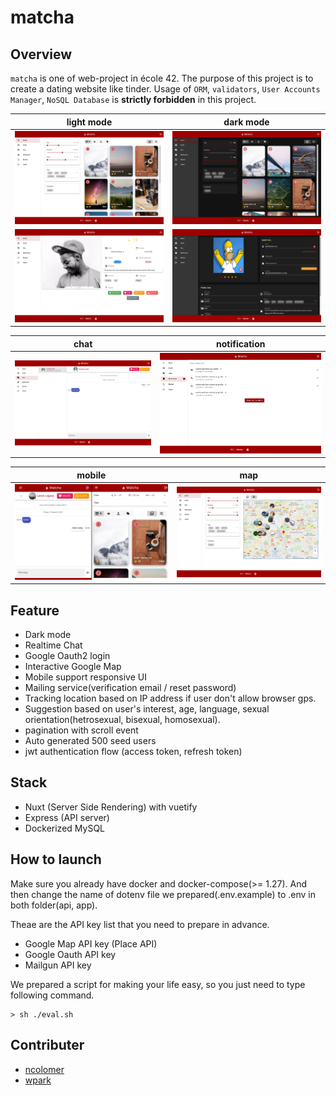 # matcha

## Overview

`matcha` is one of web-project in école 42. The purpose of this project is to create a dating website like tinder. Usage of `ORM`, `validators`, `User Accounts Manager`, `NoSQL Database` is **strictly forbidden** in this project.

|       light mode        |          dark mode           |
| :---------------------: | :--------------------------: |
| ![](./demo/search.png)  | ![](./demo/search-dark.png)  |
| ![](./demo/profile.png) | ![](./demo/profile-dark.png) |

|         chat         |         notification         |
| :------------------: | :--------------------------: |
| ![](./demo/chat.png) | ![](./demo/notification.png) |

|         mobile         |         map         |
| :--------------------: | :-----------------: |
| ![](./demo/mobile.jpg) | ![](./demo/map.png) |

## Feature

-   Dark mode
-   Realtime Chat
-   Google Oauth2 login
-   Interactive Google Map
-   Mobile support responsive UI
-   Mailing service(verification email / reset password)
-   Tracking location based on IP address if user don't allow browser gps.
-   Suggestion based on user's interest, age, language, sexual orientation(hetrosexual, bisexual, homosexual).
-   pagination with scroll event
-   Auto generated 500 seed users
-   jwt authentication flow (access token, refresh token)

## Stack

-   Nuxt (Server Side Rendering) with vuetify
-   Express (API server)
-   Dockerized MySQL

## How to launch

Make sure you already have docker and docker-compose(>= 1.27). And then change the name of dotenv file we prepared(.env.example) to .env in both folder(api, app).

Theae are the API key list that you need to prepare in advance.

-   Google Map API key (Place API)
-   Google Oauth API key
-   Mailgun API key

We prepared a script for making your life easy, so you just need to type following command.

```
> sh ./eval.sh
```

## Contributer

-   [ncolomer](https://github.com/glagan)
-   [wpark](https://github.com/woolimi)
